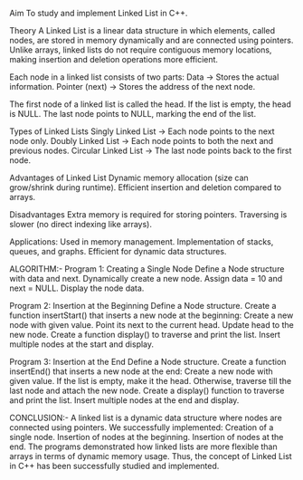 Aim
To study and implement Linked List in C++.

Theory
A Linked List is a linear data structure in which elements, called nodes, are stored in memory dynamically and are connected using pointers. Unlike arrays, linked lists do not require contiguous memory locations, making insertion and deletion operations more efficient.

Each node in a linked list consists of two parts:
Data → Stores the actual information.
Pointer (next) → Stores the address of the next node.

The first node of a linked list is called the head. If the list is empty, the head is NULL. The last node points to NULL, marking the end of the list.

Types of Linked Lists
Singly Linked List → Each node points to the next node only.
Doubly Linked List → Each node points to both the next and previous nodes.
Circular Linked List → The last node points back to the first node.

Advantages of Linked List
Dynamic memory allocation (size can grow/shrink during runtime).
Efficient insertion and deletion compared to arrays.

Disadvantages
Extra memory is required for storing pointers.
Traversing is slower (no direct indexing like arrays).

Applications:
Used in memory management.
Implementation of stacks, queues, and graphs.
Efficient for dynamic data structures.

ALGORITHM:-
Program 1: Creating a Single Node
Define a Node structure with data and next.
Dynamically create a new node.
Assign data = 10 and next = NULL.
Display the node data.

Program 2: Insertion at the Beginning
Define a Node structure.
Create a function insertStart() that inserts a new node at the beginning:
Create a new node with given value.
Point its next to the current head.
Update head to the new node.
Create a function display() to traverse and print the list.
Insert multiple nodes at the start and display.

Program 3: Insertion at the End
Define a Node structure.
Create a function insertEnd() that inserts a new node at the end:
Create a new node with given value.
If the list is empty, make it the head.
Otherwise, traverse till the last node and attach the new node.
Create a display() function to traverse and print the list.
Insert multiple nodes at the end and display.

CONCLUSION:-
A linked list is a dynamic data structure where nodes are connected using pointers.
We successfully implemented:
Creation of a single node.
Insertion of nodes at the beginning.
Insertion of nodes at the end.
The programs demonstrated how linked lists are more flexible than arrays in terms of dynamic memory usage.
Thus, the concept of Linked List in C++ has been successfully studied and implemented.
